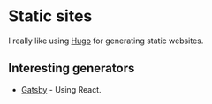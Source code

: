 # Static sites
I really like using [Hugo](hugo.md) for generating static websites.

## Interesting generators
- [Gatsby](https://github.com/gatsbyjs/gatsby) - Using React.